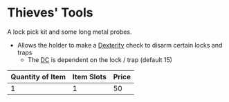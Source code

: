 # Thieves' Tools

A lock pick kit and some long metal probes.

- Allows the holder to make a [Dexterity](../../../../Player%20Characters/Chosen%20Statistics/Dexterity.md) check to disarm certain locks and traps
	- The [DC](../../../Game%20Procedures/Core%20Procedures/DC.md) is dependent on the lock / trap (default 15)

| Quantity of Item | Item Slots | Price |
| ---------------- | ---------- | ----- |
| 1                | 1          | 50    |
